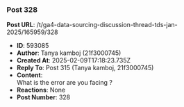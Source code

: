 ### Post 328
**Post URL**: /t/ga4-data-sourcing-discussion-thread-tds-jan-2025/165959/328
- **ID**: 593085
- **Author**: Tanya kamboj (21f3000745)
- **Created At**: 2025-02-09T17:18:23.735Z
- **Reply To**: Post 315 (Tanya kamboj, 21f3000745)
- **Content**:  
  What is the error are you facing ?
- **Reactions**: None
- **Post Number**: 328

